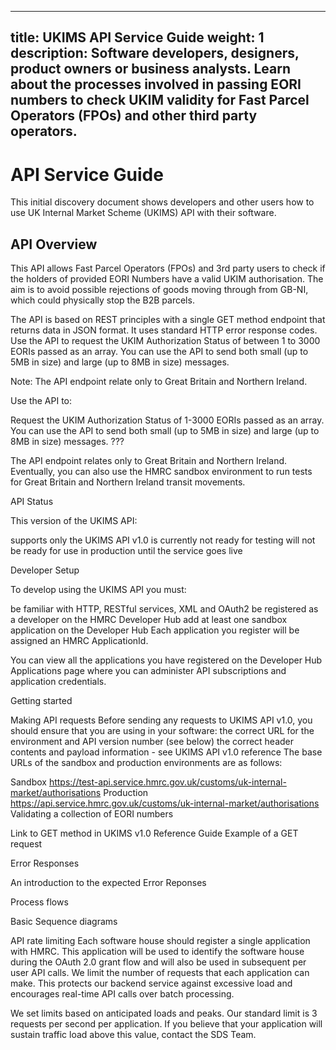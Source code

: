  ---
title: UKIMS API Service Guide
weight: 1
description: Software developers, designers, product owners or business analysts. 
Learn about the processes involved in passing EORI numbers to check UKIM validity for Fast Parcel Operators (FPOs) and other third party operators.
---

# API Service Guide
This initial discovery document shows developers and other users how to use UK Internal Market Scheme (UKIMS) API with their software.

## API Overview 

This API allows Fast Parcel Operators (FPOs) and 3rd party users to check if the holders of provided EORI Numbers have a valid UKIM authorisation.
The aim is to avoid possible rejections of goods moving through from GB-NI, which could physically stop the B2B parcels.
    
The API is based on REST principles with a single GET method endpoint that returns data in JSON format. It uses standard HTTP error response codes. Use the API to request the UKIM Authorization Status of between 1 to 3000 EORIs passed as an array. You can use the API to send both small (up to 5MB in size) and large (up to 8MB in size) messages. 
    
Note: The API endpoint relate only to Great Britain and Northern Ireland.


Use the API to:

Request the UKIM Authorization Status of 1-3000 EORIs passed as an array.
You can use the API to send both small (up to 5MB in size) and large (up to 8MB in size) messages. ???

The API endpoint relates only to Great Britain and Northern Ireland.  Eventually, you can also use the HMRC sandbox environment to run tests for Great Britain and Northern Ireland transit movements.



API Status

This version of the UKIMS API:

supports only the  UKIMS API v1.0
is currently not ready for testing
will not be ready for use in production until the service goes live 


Developer Setup

To develop using the UKIMS API you must:

be familiar with HTTP, RESTful services, XML and OAuth2
be registered as a developer on the HMRC Developer Hub
add at least one sandbox application on the Developer Hub
Each application you register will be assigned an HMRC ApplicationId.

You can view all the applications you have registered on the Developer Hub Applications page where you can administer API subscriptions and application credentials.



Getting started

Making API requests
Before sending any requests to UKIMS API v1.0, you should ensure that you are using in your software:
the correct URL for the environment and API version number (see below)
the correct header contents and payload information - see  UKIMS API v1.0 reference
The base URLs of the sandbox and production environments are as follows:


Sandbox	https://test-api.service.hmrc.gov.uk/customs/uk-internal-market/authorisations
Production	https://api.service.hmrc.gov.uk/customs/uk-internal-market/authorisations
Validating a collection of EORI numbers

Link to GET method in UKIMS v1.0 Reference Guide
Example of a GET request


Error Responses

An introduction to the expected Error Reponses



Process flows

Basic Sequence diagrams


API rate limiting
Each software house should register a single application with HMRC. This application will be used to identify the software house during the OAuth 2.0 grant flow and will also be used in subsequent per user API calls. We limit the number of requests that each application can make. This protects our backend service against excessive load and encourages real-time API calls over batch processing.

We set limits based on anticipated loads and peaks. Our standard limit is 3 requests per second per application. If you believe that your application will sustain traffic load above this value, contact the SDS Team.
